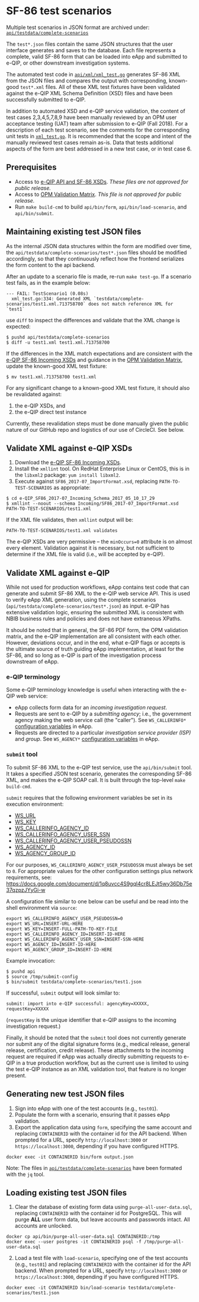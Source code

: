 # SF-86 test scenarios

Multiple test scenarios in JSON format are archived under:
[`api/testdata/complete-scenarios`](../api/testdata/complete-scenarios)

The `test*.json` files contain the same JSON structures that the user interface generates and saves to the database. Each file represents a complete, valid SF-86 form that can be loaded into eApp and submitted to e-QIP, or other downstream investigation systems.

The automated test code in [`api/xml/xml_test.go`](../api/xml/xml_test.go) generates SF-86 XML from the JSON files and compares the output with corresponding, known-good `test*.xml` files. All of these XML test fixtures have been validated against the e-QIP XML Schema Definition (XSD) files and have been successfully submitted to e-QIP. 

In addition to automated XSD and e-QIP service validation, the content of test cases 2,3,4,5,7,8,9 have been manually reviewed by an OPM user acceptance testing (UAT) team after submission to e-QIP (Fall 2018). For a description of each test scenario, see the comments for the corresponding unit tests in [`xml_test.go`](../api/xml/xml_test.go). It is recommended that the scope and intent of the manually reviewed test cases remain as-is. Data that tests additional aspects of the form are best addressed in a new test case, or in test case 6.


## Prerequisites

* Access to [e-QIP API and SF-86 XSDs](https://drive.google.com/open?id=1XMm8ZiKANYDoDL63DshXChpLqbHdEsLH). *These files are not approved for public release.*
* Access to [OPM Validation Matrix](https://drive.google.com/open?id=1m1MNu7D0E39gHUSjqyHzt1infWNMlkbI). *This file is not approved for public release.*
* Run `make build-cmd` to build `api/bin/form`, `api/bin/load-scenario`, and `api/bin/submit`.

## Maintaining existing test JSON files

As the internal JSON data structures within the form are modified over time, the `api/testdata/complete-scenarios/test*.json` files should be modified accordingly, so that they continuously reflect how the frontend serializes the form content to the api backend.

After an update to a scenario file is made, re-run `make test-go`. If a scenario test fails, as in the example below:
```
--- FAIL: TestScenario1 (0.08s)
  xml_test.go:334: Generated XML `testdata/complete-scenarios/test1.xml.713758700` does not match reference XML for `test1`
```
use `diff` to inspect the differences and validate that the XML change is expected:
```
$ pushd api/testdata/complete-scenarios
$ diff -u test1.xml test1.xml.713758700
```
If the differences in the XML match expectations and are consistent with the [e-QIP SF-86 Incoming XSDs](https://drive.google.com/drive/folders/1SDCa2LxlzEmNn6uHhnVYfIQYPt8esOmk) and guidance in the [OPM Validation Matrix](https://drive.google.com/open?id=1m1MNu7D0E39gHUSjqyHzt1infWNMlkbI), update the known-good XML test fixture:
```
$ mv test1.xml.713758700 test1.xml
```

For any significant change to a known-good XML test fixture, it should also be revalidated against:
1. the e-QIP XSDs, and 
1. the e-QIP direct test instance

Currently, these revalidation steps must be done manually given the public nature of our GitHub repo and logistics of our use of CircleCI. See below.


## Validate XML against e-QIP XSDs

1. Download the [e-QIP SF-86 Incoming XSDs](https://drive.google.com/drive/folders/1SDCa2LxlzEmNn6uHhnVYfIQYPt8esOmk).
1. Install the `xmllint` tool. On RedHat Enterprise Linux or CentOS, this is in the `libxml2` package: `yum install libxml2`.
1. Execute against `SF86_2017-07_ImportFormat.xsd`, replacing `PATH-TO-TEST-SCENARIOS` as appropriate:
```
$ cd e-QIP_SF86_2017-07_Incoming_Schema_2017_05_10_17_29
$ xmllint --noout --schema Incoming/SF86_2017-07_ImportFormat.xsd PATH-TO-TEST-SCENARIOS/test1.xml
```

If the XML file validates, then `xmllint` output will be:
```
PATH-TO-TEST-SCENARIOS/test1.xml validates
```

The e-QIP XSDs are very permissive – the `minOccurs=0` attribute is on almost every element. Validation against it is necessary, but not sufficient to determine if the XML file is valid (i.e., will be accepted by e-QIP).
 

## Validate XML against e-QIP

While not used for production workflows, eApp contains test code that can generate and submit SF-86 XML to the e-QIP web service API. This is used to verify eApp XML generation, using the complete scenarios (`api/testdata/complete-scenarios/test*.json`) as input. e-QIP has extensive validation logic, ensuring the submitted XML is consistent with NBIB business rules and policies and does not have extraneous XPaths.

It should be noted that in general, the SF-86 PDF form, the OPM validation matrix, and the e-QIP implementation are all consistent with each other. However, deviations occur, and in the end, what e-QIP flags or accepts is the ultimate source of truth guiding eApp implementation, at least for the SF-86, and so long as e-QIP is part of the investigation process downstream of eApp.

### e-QIP terminology

Some e-QIP terminology knowledge is useful when interacting with the e-QIP web service:

* eApp collects form data for an *incoming investigation request*.
* Requests are sent to e-QIP by a *submitting agency*; i.e., the government agency making the web service call (the "caller"). See `WS_CALLERINFO*` [configuration variables](https://github.com/18F/e-QIP-prototype/blob/develop/docs/CONFIGURATION.md) in eApp.
* Requests are directed to a particular *investigation service provider (ISP)* and *group*. See `WS_AGENCY*` [configuration variables](https://github.com/18F/e-QIP-prototype/blob/develop/docs/CONFIGURATION.md) in eApp.

### `submit` tool

To submit SF-86 XML to the e-QIP test service, use the `api/bin/submit` tool. It takes a specified JSON test scenario, generates the corresponding SF-86 XML, and makes the e-QIP SOAP call. It is built through the top-level `make build-cmd`.

`submit` requires that the following environment variables be set in its execution environment:

* [WS_URL](https://github.com/18F/e-QIP-prototype/blob/develop/docs/CONFIGURATION.md#ws_url)
* [WS_KEY](https://github.com/18F/e-QIP-prototype/blob/develop/docs/CONFIGURATION.md#ws_key)
* [WS_CALLERINFO_AGENCY_ID](https://github.com/18F/e-QIP-prototype/blob/develop/docs/CONFIGURATION.md#ws_callerinfo_agency_id)
* [WS_CALLERINFO_AGENCY_USER_SSN](https://github.com/18F/e-QIP-prototype/blob/develop/docs/CONFIGURATION.md#ws_callerinfo_agency_user_ssn)
* [WS_CALLERINFO_AGENCY_USER_PSEUDOSSN](https://github.com/18F/e-QIP-prototype/blob/develop/docs/CONFIGURATION.md#ws_callerinfo_agency_user_pseudossn)
* [WS_AGENCY_ID](https://github.com/18F/e-QIP-prototype/blob/develop/docs/CONFIGURATION.md#ws_agency_id)
* [WS_AGENCY_GROUP_ID](https://github.com/18F/e-QIP-prototype/blob/develop/docs/CONFIGURATION.md#ws_agency_group_id)

For our purposes, `WS_CALLERINFO_AGENCY_USER_PSEUDOSSN` must always be set to `0`. For appropriate values for the other configuration settings plus network requirements, see:
https://docs.google.com/document/d/1q8uvcc4S9gql4cr8LEJt5wy36Db75e37qzpzJYyGi-w

A configuration file similar to one below can be useful and be read into the shell environment via `source`:
```
export WS_CALLERINFO_AGENCY_USER_PSEUDOSSN=0
export WS_URL=INSERT-URL-HERE
export WS_KEY=INSERT-FULL-PATH-TO-KEY-FILE
export WS_CALLERINFO_AGENCY_ID=INSERT-ID-HERE
export WS_CALLERINFO_AGENCY_USER_SSN=INSERT-SSN-HERE
export WS_AGENCY_ID=INSERT-ID-HERE
export WS_AGENCY_GROUP_ID=INSERT-ID-HERE
```

Example invocation:
```
$ pushd api
$ source /tmp/submit-config
$ bin/submit testdata/complete-scenarios/test1.json
```

If successful, `submit` output will look similar to:
```
submit: import into e-QIP successful: agencyKey=XXXXX, requestKey=XXXXX
```

(`requestKey` is the unique identifier that e-QIP assigns to the incoming investigation request.)

Finally, it should be noted that the `submit` tool does not currently generate nor submit any of the digital signature forms (e.g., medical release, general release, certification, credit release). These attachments to the incoming request are required if eApp was actually directly submitting requests to e-QIP in a true production workflow, but as the current use is limited to using the test e-QIP instance as an XML validation tool, that feature is no longer present.


## Generating new test JSON files

1. Sign into eApp with one of the test accounts (e.g., `test01`). 
1. Populate the form with a scenario, ensuring that it passes eApp validation.
1. Export the application data using `form`, specifying the same account and replacing `CONTAINERID` with the container id for the API backend. When prompted for a URL, specify `http://localhost:3000` or `https://localhost:3000`, depending if you have configured HTTPS.
```
docker exec -it CONTAINERID bin/form output.json
```


Note: The files in [`api/testdata/complete-scenarios`](../api/testdata/complete-scenarios) have been formated with the `jq` tool.

## Loading existing test JSON files

1. Clear the database of existing form data using `purge-all-user-data.sql`, replacing `CONTAINERID` with the container id for PostgreSQL. This will purge **ALL** user form data, but leave accounts and passwords intact. All accounts are unlocked.
```
docker cp api/bin/purge-all-user-data.sql CONTAINERID:/tmp
docker exec --user postgres -it CONTAINERID psql -f /tmp/purge-all-user-data.sql
```

2. Load a test file with `load-scenario`, specifying one of the test accounts (e.g., `test01`) and replacing `CONTAINERID` with the container id for the API backend. When prompted for a URL, specify `http://localhost:3000` or `https://localhost:3000`, depending if you have configured HTTPS.
```
docker exec -it CONTAINERID bin/load-scenario testdata/complete-scenarios/test1.json
```
